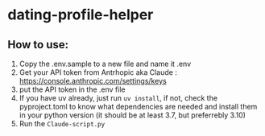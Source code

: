 # dating-profile-helper

## How to use:
1. Copy the .env.sample to a new file and name it .env
2. Get your API token from Antrhopic aka Claude : https://console.anthropic.com/settings/keys
3. put the API token in the .env file
4. If you have uv already, just run `uv install`, if not, check the pyproject.toml to know what dependencies are needed and install them in your python version (it should be at least 3.7, but preferrebly 3.10)
5. Run the `Claude-script.py`
